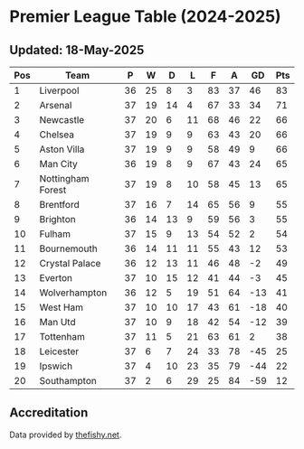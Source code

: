 # Premier League Table (2024-2025)
## Updated: 18-May-2025

| Pos | Team | P | W | D | L | F | A | GD | Pts |
| --- | --- | --- | --- | --- | --- | --- | --- | --- | --- |
| 1 | Liverpool | 36 | 25 | 8 | 3 | 83 | 37 | 46 | 83 |
| 2 | Arsenal | 37 | 19 | 14 | 4 | 67 | 33 | 34 | 71 |
| 3 | Newcastle | 37 | 20 | 6 | 11 | 68 | 46 | 22 | 66 |
| 4 | Chelsea | 37 | 19 | 9 | 9 | 63 | 43 | 20 | 66 |
| 5 | Aston Villa | 37 | 19 | 9 | 9 | 58 | 49 | 9 | 66 |
| 6 | Man City | 36 | 19 | 8 | 9 | 67 | 43 | 24 | 65 |
| 7 | Nottingham Forest | 37 | 19 | 8 | 10 | 58 | 45 | 13 | 65 |
| 8 | Brentford | 37 | 16 | 7 | 14 | 65 | 56 | 9 | 55 |
| 9 | Brighton | 36 | 14 | 13 | 9 | 59 | 56 | 3 | 55 |
| 10 | Fulham | 37 | 15 | 9 | 13 | 54 | 52 | 2 | 54 |
| 11 | Bournemouth | 36 | 14 | 11 | 11 | 55 | 43 | 12 | 53 |
| 12 | Crystal Palace | 36 | 12 | 13 | 11 | 46 | 48 | -2 | 49 |
| 13 | Everton | 37 | 10 | 15 | 12 | 41 | 44 | -3 | 45 |
| 14 | Wolverhampton | 36 | 12 | 5 | 19 | 51 | 64 | -13 | 41 |
| 15 | West Ham | 37 | 10 | 10 | 17 | 43 | 61 | -18 | 40 |
| 16 | Man Utd | 37 | 10 | 9 | 18 | 42 | 54 | -12 | 39 |
| 17 | Tottenham | 37 | 11 | 5 | 21 | 63 | 61 | 2 | 38 |
| 18 | Leicester | 37 | 6 | 7 | 24 | 33 | 78 | -45 | 25 |
| 19 | Ipswich | 37 | 4 | 10 | 23 | 35 | 79 | -44 | 22 |
| 20 | Southampton | 37 | 2 | 6 | 29 | 25 | 84 | -59 | 12 |

## Accreditation 

Data provided by [thefishy.net](https://www.thefishy.net/).